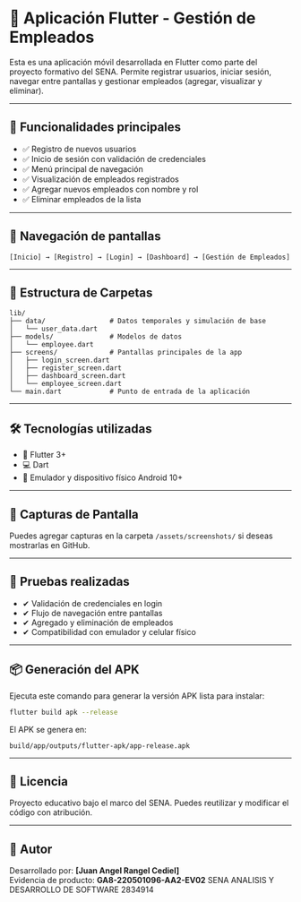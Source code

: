# 📱 Aplicación Flutter - Gestión de Empleados

Esta es una aplicación móvil desarrollada en Flutter como parte del proyecto formativo del SENA. Permite registrar usuarios, iniciar sesión, navegar entre pantallas y gestionar empleados (agregar, visualizar y eliminar).

---

## 🚀 Funcionalidades principales

- ✅ Registro de nuevos usuarios
- ✅ Inicio de sesión con validación de credenciales
- ✅ Menú principal de navegación
- ✅ Visualización de empleados registrados
- ✅ Agregar nuevos empleados con nombre y rol
- ✅ Eliminar empleados de la lista

---

## 🧭 Navegación de pantallas

```
[Inicio] → [Registro] → [Login] → [Dashboard] → [Gestión de Empleados]
```

---

## 🧱 Estructura de Carpetas

```
lib/
├── data/                # Datos temporales y simulación de base
│   └── user_data.dart
├── models/              # Modelos de datos
│   └── employee.dart
├── screens/             # Pantallas principales de la app
│   ├── login_screen.dart
│   ├── register_screen.dart
│   ├── dashboard_screen.dart
│   └── employee_screen.dart
└── main.dart            # Punto de entrada de la aplicación
```

---

## 🛠️ Tecnologías utilizadas

- 📱 Flutter 3+
- 💻 Dart
- 🧪 Emulador y dispositivo físico Android 10+

---

## 📸 Capturas de Pantalla

Puedes agregar capturas en la carpeta `/assets/screenshots/` si deseas mostrarlas en GitHub.

---

## 🧪 Pruebas realizadas

- ✔ Validación de credenciales en login
- ✔ Flujo de navegación entre pantallas
- ✔ Agregado y eliminación de empleados
- ✔ Compatibilidad con emulador y celular físico

---

## 📦 Generación del APK

Ejecuta este comando para generar la versión APK lista para instalar:

```bash
flutter build apk --release
```

El APK se genera en:

```
build/app/outputs/flutter-apk/app-release.apk
```

---

## 🧾 Licencia

Proyecto educativo bajo el marco del SENA. Puedes reutilizar y modificar el código con atribución.

---

## 🙌 Autor

Desarrollado por: **[Juan Angel Rangel Cediel]**  
Evidencia de producto: **GA8-220501096-AA2-EV02**
SENA ANALISIS Y DESARROLLO DE SOFTWARE 2834914
